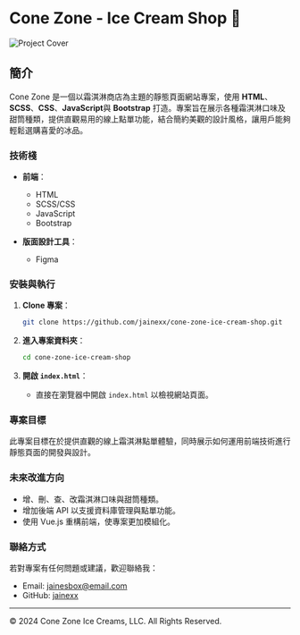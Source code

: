 # Cone Zone - Ice Cream Shop 🍦

![Project Cover](./public/霜淇淋商店%20cover.pngm)

## 簡介
Cone Zone 是一個以霜淇淋商店為主題的靜態頁面網站專案，使用 **HTML**、**SCSS**、**CSS**、**JavaScript**與 **Bootstrap** 打造。專案旨在展示各種霜淇淋口味及甜筒種類，提供直觀易用的線上點單功能，結合簡約美觀的設計風格，讓用戶能夠輕鬆選購喜愛的冰品。

### 技術棧
- **前端**：
  - HTML
  - SCSS/CSS
  - JavaScript
  - Bootstrap

- **版面設計工具**：
  - Figma

### 安裝與執行

1. **Clone 專案**：
    ```bash
    git clone https://github.com/jainexx/cone-zone-ice-cream-shop.git
    ```

2. **進入專案資料夾**：
    ```bash
    cd cone-zone-ice-cream-shop
    ```

3. **開啟 `index.html`**：
    - 直接在瀏覽器中開啟 `index.html` 以檢視網站頁面。

### 專案目標
此專案目標在於提供直觀的線上霜淇淋點單體驗，同時展示如何運用前端技術進行靜態頁面的開發與設計。

### 未來改進方向
- 增、刪、查、改霜淇淋口味與甜筒種類。
- 增加後端 API 以支援資料庫管理與點單功能。
- 使用 Vue.js 重構前端，使專案更加模組化。

### 聯絡方式
若對專案有任何問題或建議，歡迎聯絡我：
- Email: jainesbox@email.com
- GitHub: [jainexx](https://github.com/jainexx)

---

© 2024 Cone Zone Ice Creams, LLC. All Rights Reserved.